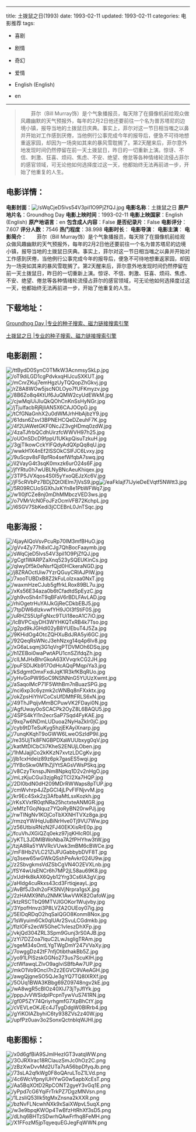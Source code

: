 
---
title: 土拨鼠之日(1993)
date: 1993-02-11
updated: 1993-02-11
categories: 电影推荐
tags:
- 喜剧
- 剧情
- 奇幻
- 爱情

- English (English)
- en
---


> 　　菲尔（Bill Murray饰）是个气象播报员，每天除了在摄像机前给观众做风趣幽默的天气预报外，每年的2月2日他还要前往一个名为普苏塔尼的边境小镇，报导当地的土拨鼠日庆典。事实上，菲尔对这一节日相当嗤之以鼻并开始对工作感到厌倦，当他例行公事完成今年的报导后，便急不可待地想重返家园，却因为一场突如其来的暴风雪耽搁了。第2天醒来后，菲尔意外地发现时间仍然停留在前一天土拨鼠日，昨日的一切重新上演。惊讶、不信、刺激、狂喜、烦闷、焦虑、不安、绝望、倦怠等各种情绪轮流侵占菲尔的感官领域，可无论他如何选择度过这一天，他都始终无法再前进一步，开始了他重复的人生。

## **电影详情**：

**电影封面**：<img src="https://image.tmdb.org/t/p/w200/sWqCjeD5lvs54V3piI1O9PjZfQJ.jpg" alt="/sWqCjeD5lvs54V3piI1O9PjZfQJ.jpg" title="/sWqCjeD5lvs54V3piI1O9PjZfQJ.jpg">
**电影名称**：土拨鼠之日
**原产地片名**：Groundhog Day
**电影上映时间**：1993-02-11
**电影上映国家**：English (English)
**原产地语言**：en
**包含成人内容**：False
**是否纪录片**：False
**电影评分**：7.607
**评分人数**：7546
**热门程度**：38.998
**电影时长**：
**电影导演**：
**电影主演**：
**电影简介**：　　菲尔（Bill Murray饰）是个气象播报员，每天除了在摄像机前给观众做风趣幽默的天气预报外，每年的2月2日他还要前往一个名为普苏塔尼的边境小镇，报导当地的土拨鼠日庆典。事实上，菲尔对这一节日相当嗤之以鼻并开始对工作感到厌倦，当他例行公事完成今年的报导后，便急不可待地想重返家园，却因为一场突如其来的暴风雪耽搁了。第2天醒来后，菲尔意外地发现时间仍然停留在前一天土拨鼠日，昨日的一切重新上演。惊讶、不信、刺激、狂喜、烦闷、焦虑、不安、绝望、倦怠等各种情绪轮流侵占菲尔的感官领域，可无论他如何选择度过这一天，他都始终无法再前进一步，开始了他重复的人生。

## **下载地址**：
[Groundhog Day |专业的种子搜索、磁力链接搜索引擎](https://movie.amd794.com:2083/?search=Groundhog%20Day&ordering=&mode=match_phrase&page_size=10&page=1)

[土拨鼠之日 |专业的种子搜索、磁力链接搜索引擎](https://movie.amd794.com:2083/?search=%E5%9C%9F%E6%8B%A8%E9%BC%A0%E4%B9%8B%E6%97%A5&ordering=&mode=match_phrase&page_size=10&page=1)
 

## **电影剧照**：
<img src="https://image.tmdb.org/t/p/original/ttBydD0SynC0TMkW3AcnmsySkLp.jpg" alt="/ttBydD0SynC0TMkW3AcnmsySkLp.jpg" title="/ttBydD0SynC0TMkW3AcnmsySkLp.jpg"><img src="https://image.tmdb.org/t/p/original/oT9diLGD1cgPdvkxqHIJcuSXKUT.jpg" alt="/oT9diLGD1cgPdvkxqHIJcuSXKUT.jpg" title="/oT9diLGD1cgPdvkxqHIJcuSXKUT.jpg"><img src="https://image.tmdb.org/t/p/original/mCnrZKuj7emHgzUyTQQopZhGkvj.jpg" alt="/mCnrZKuj7emHgzUyTQQopZhGkvj.jpg" title="/mCnrZKuj7emHgzUyTQQopZhGkvj.jpg"><img src="https://image.tmdb.org/t/p/original/rZ8A8WOw5jscNOLOyo7fUFKmyzv.jpg" alt="/rZ8A8WOw5jscNOLOyo7fUFKmyzv.jpg" title="/rZ8A8WOw5jscNOLOyo7fUFKmyzv.jpg"><img src="https://image.tmdb.org/t/p/original/8B6Zo8q4KtUf6JuQMW2cyUdEWkM.jpg" alt="/8B6Zo8q4KtUf6JuQMW2cyUdEWkM.jpg" title="/8B6Zo8q4KtUf6JuQMW2cyUdEWkM.jpg"><img src="https://image.tmdb.org/t/p/original/cjwMqiUiJIuQkQOhCnKnSsHyNGr.jpg" alt="/cjwMqiUiJIuQkQOhCnKnSsHyNGr.jpg" title="/cjwMqiUiJIuQkQOhCnKnSsHyNGr.jpg"><img src="https://image.tmdb.org/t/p/original/jTjulfacbRjRjliAN5X6CAJOOpG.jpg" alt="/jTjulfacbRjRjliAN5X6CAJOOpG.jpg" title="/jTjulfacbRjRjliAN5X6CAJOOpG.jpg"><img src="https://image.tmdb.org/t/p/original/tCfGNaGnhX2u0dWMJrhHbAjbzY9.jpg" alt="/tCfGNaGnhX2u0dWMJrhHbAjbzY9.jpg" title="/tCfGNaGnhX2u0dWMJrhHbAjbzY9.jpg"><img src="https://image.tmdb.org/t/p/original/61dsn6ZsvI3BPNEHCQeDZeuhF7K.jpg" alt="/61dsn6ZsvI3BPNEHCQeDZeuhF7K.jpg" title="/61dsn6ZsvI3BPNEHCQeDZeuhF7K.jpg"><img src="https://image.tmdb.org/t/p/original/4f2UAWetGKF0NcJZ3vgHDmq0zdW.jpg" alt="/4f2UAWetGKF0NcJZ3vgHDmq0zdW.jpg" title="/4f2UAWetGKF0NcJZ3vgHDmq0zdW.jpg"><img src="https://image.tmdb.org/t/p/original/4zaTJfrbQCdhUirzfcWWVH97h25.jpg" alt="/4zaTJfrbQCdhUirzfcWWVH97h25.jpg" title="/4zaTJfrbQCdhUirzfcWWVH97h25.jpg"><img src="https://image.tmdb.org/t/p/original/oUOnSDcD9fppU1UKkpQisuTzkuH.jpg" alt="/oUOnSDcD9fppU1UKkpQisuTzkuH.jpg" title="/oUOnSDcD9fppU1UKkpQisuTzkuH.jpg"><img src="https://image.tmdb.org/t/p/original/3gjTIkowCckYlFQdyAdQXpQq8qU.jpg" alt="/3gjTIkowCckYlFQdyAdQXpQq8qU.jpg" title="/3gjTIkowCckYlFQdyAdQXpQq8qU.jpg"><img src="https://image.tmdb.org/t/p/original/wwkH1X4nEf2lSSOkCSlFJC6Lvxy.jpg" alt="/wwkH1X4nEf2lSSOkCSlFJC6Lvxy.jpg" title="/wwkH1X4nEf2lSSOkCSlFJC6Lvxy.jpg"><img src="https://image.tmdb.org/t/p/original/9uScpv8sF8pfRo4sefWfqbA7swq.jpg" alt="/9uScpv8sF8pfRo4sefWfqbA7swq.jpg" title="/9uScpv8sF8pfRo4sefWfqbA7swq.jpg"><img src="https://image.tmdb.org/t/p/original/il2VayG4t3sqK0mxzk6urO24s6F.jpg" alt="/il2VayG4t3sqK0mxzk6urO24s6F.jpg" title="/il2VayG4t3sqK0mxzk6urO24s6F.jpg"><img src="https://image.tmdb.org/t/p/original/jfYRtu0h7wUBLNyBNcAeuKhiqex.jpg" alt="/jfYRtu0h7wUBLNyBNcAeuKhiqex.jpg" title="/jfYRtu0h7wUBLNyBNcAeuKhiqex.jpg"><img src="https://image.tmdb.org/t/p/original/3TP5JVXqos4S0I5yYxoQEJzXc6V.jpg" alt="/3TP5JVXqos4S0I5yYxoQEJzXc6V.jpg" title="/3TP5JVXqos4S0I5yYxoQEJzXc6V.jpg"><img src="https://image.tmdb.org/t/p/original/jF5cRVbPz7BDjZQtOlElm7jVsS9.jpg" alt="/jF5cRVbPz7BDjZQtOlElm7jVsS9.jpg" title="/jF5cRVbPz7BDjZQtOlElm7jVsS9.jpg"><img src="https://image.tmdb.org/t/p/original/eaFkIajf7IJyieDeEVqtf5NWtt3.jpg" alt="/eaFkIajf7IJyieDeEVqtf5NWtt3.jpg" title="/eaFkIajf7IJyieDeEVqtf5NWtt3.jpg"><img src="https://image.tmdb.org/t/p/original/5R09RCUoSGXhJxKYn8e1PbWFWq7.jpg" alt="/5R09RCUoSGXhJxKYn8e1PbWFWq7.jpg" title="/5R09RCUoSGXhJxKYn8e1PbWFWq7.jpg"><img src="https://image.tmdb.org/t/p/original/w1I0jfCZe8nj0mDhMMbczVED3ws.jpg" alt="/w1I0jfCZe8nj0mDhMMbczVED3ws.jpg" title="/w1I0jfCZe8nj0mDhMMbczVED3ws.jpg"><img src="https://image.tmdb.org/t/p/original/o7VMrVcN0FoJFzOcmVFB72KchpL.jpg" alt="/o7VMrVcN0FoJFzOcmVFB72KchpL.jpg" title="/o7VMrVcN0FoJFzOcmVFB72KchpL.jpg"><img src="https://image.tmdb.org/t/p/original/i6SGV7SbKedi3jCCEBnL0JnTSqc.jpg" alt="/i6SGV7SbKedi3jCCEBnL0JnTSqc.jpg" title="/i6SGV7SbKedi3jCCEBnL0JnTSqc.jpg">

## **电影海报**：
<img src="https://image.tmdb.org/t/p/original/4jayAIQoVsvPcuRp70IM3mfBHuO.jpg" alt="/4jayAIQoVsvPcuRp70IM3mfBHuO.jpg" title="/4jayAIQoVsvPcuRp70IM3mfBHuO.jpg"><img src="https://image.tmdb.org/t/p/original/gVv4Zy77h8xICJg7QhBocFaaymb.jpg" alt="/gVv4Zy77h8xICJg7QhBocFaaymb.jpg" title="/gVv4Zy77h8xICJg7QhBocFaaymb.jpg"><img src="https://image.tmdb.org/t/p/original/sWqCjeD5lvs54V3piI1O9PjZfQJ.jpg" alt="/sWqCjeD5lvs54V3piI1O9PjZfQJ.jpg" title="/sWqCjeD5lvs54V3piI1O9PjZfQJ.jpg"><img src="https://image.tmdb.org/t/p/original/gCgt1WARPZaXnq523ySQEUKinCs.jpg" alt="/gCgt1WARPZaXnq523ySQEUKinCs.jpg" title="/gCgt1WARPZaXnq523ySQEUKinCs.jpg"><img src="https://image.tmdb.org/t/p/original/qIwyDf5k0eNsrfQjd0HCkeraNGD.jpg" alt="/qIwyDf5k0eNsrfQjd0HCkeraNGD.jpg" title="/qIwyDf5k0eNsrfQjd0HCkeraNGD.jpg"><img src="https://image.tmdb.org/t/p/original/j8ZRAOctUiw7YzrQGuyCRIAJPIW.jpg" alt="/j8ZRAOctUiw7YzrQGuyCRIAJPIW.jpg" title="/j8ZRAOctUiw7YzrQGuyCRIAJPIW.jpg"><img src="https://image.tmdb.org/t/p/original/7xooTUBDxB8Z2kFuLoIzxaa0NxT.jpg" alt="/7xooTUBDxB8Z2kFuLoIzxaa0NxT.jpg" title="/7xooTUBDxB8Z2kFuLoIzxaa0NxT.jpg"><img src="https://image.tmdb.org/t/p/original/waxmHzeCJub5gffrkLRox89BL7u.jpg" alt="/waxmHzeCJub5gffrkLRox89BL7u.jpg" title="/waxmHzeCJub5gffrkLRox89BL7u.jpg"><img src="https://image.tmdb.org/t/p/original/xKs56E34aza0b6tCfadtdSpEyzC.jpg" alt="/xKs56E34aza0b6tCfadtdSpEyzC.jpg" title="/xKs56E34aza0b6tCfadtdSpEyzC.jpg"><img src="https://image.tmdb.org/t/p/original/gh9voSh4nT9qBFaV6rBDLFAvLAD.jpg" alt="/gh9voSh4nT9qBFaV6rBDLFAvLAD.jpg" title="/gh9voSh4nT9qBFaV6rBDLFAvLAD.jpg"><img src="https://image.tmdb.org/t/p/original/rhiOgetrHuYAIJkGjReCDkbEBJ5.jpg" alt="/rhiOgetrHuYAIJkGjReCDkbEBJ5.jpg" title="/rhiOgetrHuYAIJkGjReCDkbEBJ5.jpg"><img src="https://image.tmdb.org/t/p/original/7tpDW6dIzkvwfYH9JOI3fStiF0S.jpg" alt="/7tpDW6dIzkvwfYH9JOI3fStiF0S.jpg" title="/7tpDW6dIzkvwfYH9JOI3fStiF0S.jpg"><img src="https://image.tmdb.org/t/p/original/uRHZS5UpFgNxc9TUi18eoA1C7iO.jpg" alt="/uRHZS5UpFgNxc9TUi18eoA1C7iO.jpg" title="/uRHZS5UpFgNxc9TUi18eoA1C7iO.jpg"><img src="https://image.tmdb.org/t/p/original/lcBVPCsjyDH3WYHKQTxRB4k7Tso.jpg" alt="/lcBVPCsjyDH3WYHKQTxRB4k7Tso.jpg" title="/lcBVPCsjyDH3WYHKQTxRB4k7Tso.jpg"><img src="https://image.tmdb.org/t/p/original/g2pd9kJGHdI02yB8YUEbuT4J5Za.jpg" alt="/g2pd9kJGHdI02yB8YUEbuT4J5Za.jpg" title="/g2pd9kJGHdI02yB8YUEbuT4J5Za.jpg"><img src="https://image.tmdb.org/t/p/original/9KHidOg4OtcZQHXuBdJRA5yi6GC.jpg" alt="/9KHidOg4OtcZQHXuBdJRA5yi6GC.jpg" title="/9KHidOg4OtcZQHXuBdJRA5yi6GC.jpg"><img src="https://image.tmdb.org/t/p/original/92QeqRsWNcJ3ehNzxg14q4p6lv8.jpg" alt="/92QeqRsWNcJ3ehNzxg14q4p6lv8.jpg" title="/92QeqRsWNcJ3ehNzxg14q4p6lv8.jpg"><img src="https://image.tmdb.org/t/p/original/xG6aLsqmj3G1qVrgPTDVMOh6DSq.jpg" alt="/xG6aLsqmj3G1qVrgPTDVMOh6DSq.jpg" title="/xG6aLsqmj3G1qVrgPTDVMOh6DSq.jpg"><img src="https://image.tmdb.org/t/p/original/h1ZEBoi0waPwtAPU1cnSZifdqZh.jpg" alt="/h1ZEBoi0waPwtAPU1cnSZifdqZh.jpg" title="/h1ZEBoi0waPwtAPU1cnSZifdqZh.jpg"><img src="https://image.tmdb.org/t/p/original/clLMJHxBhrGkoA63XVvqrkCG2JH.jpg" alt="/clLMJHxBhrGkoA63XVvqrkCG2JH.jpg" title="/clLMJHxBhrGkoA63XVvqrkCG2JH.jpg"><img src="https://image.tmdb.org/t/p/original/puFSDlJKb917OdHcAQqPMqpiYa3.jpg" alt="/puFSDlJKb917OdHcAQqPMqpiYa3.jpg" title="/puFSDlJKb917OdHcAQqPMqpiYa3.jpg"><img src="https://image.tmdb.org/t/p/original/kSdgmtOmxFxdiJqK1R3kfKBqRUo.jpg" alt="/kSdgmtOmxFxdiJqK1R3kfKBqRUo.jpg" title="/kSdgmtOmxFxdiJqK1R3kfKBqRUo.jpg"><img src="https://image.tmdb.org/t/p/original/yHvGoPW9SoC9NSNNnG5YUUzXwmt.jpg" alt="/yHvGoPW9SoC9NSNNnG5YUUzXwmt.jpg" title="/yHvGoPW9SoC9NSNNnG5YUUzXwmt.jpg"><img src="https://image.tmdb.org/t/p/original/aSaqolMcP71F5WthBm7nBuazSPG.jpg" alt="/aSaqolMcP71F5WthBm7nBuazSPG.jpg" title="/aSaqolMcP71F5WthBm7nBuazSPG.jpg"><img src="https://image.tmdb.org/t/p/original/nci6xp3c6yzmk2cWNBq8nFXxktx.jpg" alt="/nci6xp3c6yzmk2cWNBq8nFXxktx.jpg" title="/nci6xp3c6yzmk2cWNBq8nFXxktx.jpg"><img src="https://image.tmdb.org/t/p/original/okZpsHiYhVCoCsUfDMftFRLS6xN.jpg" alt="/okZpsHiYhVCoCsUfDMftFRLS6xN.jpg" title="/okZpsHiYhVCoCsUfDMftFRLS6xN.jpg"><img src="https://image.tmdb.org/t/p/original/49ThJPqijvMmBCPuwVK2FDayi0N.jpg" alt="/49ThJPqijvMmBCPuwVK2FDayi0N.jpg" title="/49ThJPqijvMmBCPuwVK2FDayi0N.jpg"><img src="https://image.tmdb.org/t/p/original/AgfUway0oSCACPk2OyZ8L6BAQU5.jpg" alt="/AgfUway0oSCACPk2OyZ8L6BAQU5.jpg" title="/AgfUway0oSCACPk2OyZ8L6BAQU5.jpg"><img src="https://image.tmdb.org/t/p/original/4SPS4kYl1n2ecrSaP7Sqd4FyKAE.jpg" alt="/4SPS4kYl1n2ecrSaP7Sqd4FyKAE.jpg" title="/4SPS4kYl1n2ecrSaP7Sqd4FyKAE.jpg"><img src="https://image.tmdb.org/t/p/original/9xq7w6NDmLUDuoa2NyHaZkIr0jC.jpg" alt="/9xq7w6NDmLUDuoa2NyHaZkIr0jC.jpg" title="/9xq7w6NDmLUDuoa2NyHaZkIr0jC.jpg"><img src="https://image.tmdb.org/t/p/original/cyb9tDTeSuKyg5hzjEKAyiXnarp.jpg" alt="/cyb9tDTeSuKyg5hzjEKAyiXnarp.jpg" title="/cyb9tDTeSuKyg5hzjEKAyiXnarp.jpg"><img src="https://image.tmdb.org/t/p/original/7unqKKqhT9oGWW6LweOSzIdP9il.jpg" alt="/7unqKKqhT9oGWW6LweOSzIdP9il.jpg" title="/7unqKKqhT9oGWW6LweOSzIdP9il.jpg"><img src="https://image.tmdb.org/t/p/original/re35UjTk8FNGBPDXaWUUbxyg0qV.jpg" alt="/re35UjTk8FNGBPDXaWUUbxyg0qV.jpg" title="/re35UjTk8FNGBPDXaWUUbxyg0qV.jpg"><img src="https://image.tmdb.org/t/p/original/katMtDlCbCIi7KheS2ENUjLOben.jpg" alt="/katMtDlCbCIi7KheS2ENUjLOben.jpg" title="/katMtDlCbCIi7KheS2ENUjLOben.jpg"><img src="https://image.tmdb.org/t/p/original/1hMJajjICo2kKKzN7xvtzLDCgKv.jpg" alt="/1hMJajjICo2kKKzN7xvtzLDCgKv.jpg" title="/1hMJajjICo2kKKzN7xvtzLDCgKv.jpg"><img src="https://image.tmdb.org/t/p/original/jlb1cxHdeiz89z6pk7gasES5wqi.jpg" alt="/jlb1cxHdeiz89z6pk7gasES5wqi.jpg" title="/jlb1cxHdeiz89z6pk7gasES5wqi.jpg"><img src="https://image.tmdb.org/t/p/original/1YBoSkw0M1hZjIYtSAGsVWsPSkq.jpg" alt="/1YBoSkw0M1hZjIYtSAGsVWsPSkq.jpg" title="/1YBoSkw0M1hZjIYtSAGsVWsPSkq.jpg"><img src="https://image.tmdb.org/t/p/original/v8CzyTknspJNm8Npkq1D2v2nHgO.jpg" alt="/v8CzyTknspJNm8Npkq1D2v2nHgO.jpg" title="/v8CzyTknspJNm8Npkq1D2v2nHgO.jpg"><img src="https://image.tmdb.org/t/p/original/mLzKjuCGui3zjgRq2TCl2Xa7HQP.jpg" alt="/mLzKjuCGui3zjgRq2TCl2Xa7HQP.jpg" title="/mLzKjuCGui3zjgRq2TCl2Xa7HQP.jpg"><img src="https://image.tmdb.org/t/p/original/2DI0bdN0dH209MDrRWWaps8pTUP.jpg" alt="/2DI0bdN0dH209MDrRWWaps8pTUP.jpg" title="/2DI0bdN0dH209MDrRWWaps8pTUP.jpg"><img src="https://image.tmdb.org/t/p/original/cmWvhrp4JZpGCl4jLPvFlFNjvvM.jpg" alt="/cmWvhrp4JZpGCl4jLPvFlFNjvvM.jpg" title="/cmWvhrp4JZpGCl4jLPvFlFNjvvM.jpg"><img src="https://image.tmdb.org/t/p/original/kr9Ec4Sxk2zj3AfbaMtLsxKozkh.jpg" alt="/kr9Ec4Sxk2zj3AfbaMtLsxKozkh.jpg" title="/kr9Ec4Sxk2zj3AfbaMtLsxKozkh.jpg"><img src="https://image.tmdb.org/t/p/original/rKsXVxfR0qtNRa25hctxteANMGR.jpg" alt="/rKsXVxfR0qtNRa25hctxteANMGR.jpg" title="/rKsXVxfR0qtNRa25hctxteANMGR.jpg"><img src="https://image.tmdb.org/t/p/original/eMfzTGojNquz7YQoRyBN20rwPJj.jpg" alt="/eMfzTGojNquz7YQoRyBN20rwPJj.jpg" title="/eMfzTGojNquz7YQoRyBN20rwPJj.jpg"><img src="https://image.tmdb.org/t/p/original/rwTINgNv1KOjCoTbXXNHTVXz8ga.jpg" alt="/rwTINgNv1KOjCoTbXXNHTVXz8ga.jpg" title="/rwTINgNv1KOjCoTbXXNHTVXz8ga.jpg"><img src="https://image.tmdb.org/t/p/original/rmzqYWiHqUuBiNrHve0Tj9VU7Ww.jpg" alt="/rmzqYWiHqUuBiNrHve0Tj9VU7Ww.jpg" title="/rmzqYWiHqUuBiNrHve0Tj9VU7Ww.jpg"><img src="https://image.tmdb.org/t/p/original/z56UtbisRNzN2FJ40EKXisRrE0p.jpg" alt="/z56UtbisRNzN2FJ40EKXisRrE0p.jpg" title="/z56UtbisRNzN2FJ40EKXisRrE0p.jpg"><img src="https://image.tmdb.org/t/p/original/fcuVhJXGiQZq0ekz97jqKHlcR0I.jpg" alt="/fcuVhJXGiQZq0ekz97jqKHlcR0I.jpg" title="/fcuVhJXGiQZq0ekz97jqKHlcR0I.jpg"><img src="https://image.tmdb.org/t/p/original/yKTL3JDMIBWoNba7A2fPHYhw3tW.jpg" alt="/yKTL3JDMIBWoNba7A2fPHYhw3tW.jpg" title="/yKTL3JDMIBWoNba7A2fPHYhw3tW.jpg"><img src="https://image.tmdb.org/t/p/original/tzjA8Ra5YWVRcVUwk3mBM6cBWCe.jpg" alt="/tzjA8Ra5YWVRcVUwk3mBM6cBWCe.jpg" title="/tzjA8Ra5YWVRcVUwk3mBM6cBWCe.jpg"><img src="https://image.tmdb.org/t/p/original/mF8Hb2VLC21ZiJPJGabbybDVF8T.jpg" alt="/mF8Hb2VLC21ZiJPJGabbybDVF8T.jpg" title="/mF8Hb2VLC21ZiJPJGabbybDVF8T.jpg"><img src="https://image.tmdb.org/t/p/original/q3sew65wGWkQSshPeAvkr024U9w.jpg" alt="/q3sew65wGWkQSshPeAvkr024U9w.jpg" title="/q3sew65wGWkQSshPeAvkr024U9w.jpg"><img src="https://image.tmdb.org/t/p/original/z2SbvgkmsVdZSbCgVN4O2EVXLnb.jpg" alt="/z2SbvgkmsVdZSbCgVN4O2EVXLnb.jpg" title="/z2SbvgkmsVdZSbCgVN4O2EVXLnb.jpg"><img src="https://image.tmdb.org/t/p/original/fSY4wUsENCr6h7MP2jL58au69K8.jpg" alt="/fSY4wUsENCr6h7MP2jL58au69K8.jpg" title="/fSY4wUsENCr6h7MP2jL58au69K8.jpg"><img src="https://image.tmdb.org/t/p/original/xUdHk8kAX6Qyb12Yrg3Cs6lA3gV.jpg" alt="/xUdHk8kAX6Qyb12Yrg3Cs6lA3gV.jpg" title="/xUdHk8kAX6Qyb12Yrg3Cs6lA3gV.jpg"><img src="https://image.tmdb.org/t/p/original/aHldg4cuRkxs43cd3FrtiqjeayL.jpg" alt="/aHldg4cuRkxs43cd3FrtiqjeayL.jpg" title="/aHldg4cuRkxs43cd3FrtiqjeayL.jpg"><img src="https://image.tmdb.org/t/p/original/AvBf5J3xlh2oFKSNVjNrpra1gsX.jpg" alt="/AvBf5J3xlh2oFKSNVjNrpra1gsX.jpg" title="/AvBf5J3xlh2oFKSNVjNrpra1gsX.jpg"><img src="https://image.tmdb.org/t/p/original/2zHAMX9Nfu2NMK1AwVWK82OafoW.jpg" alt="/2zHAMX9Nfu2NMK1AwVWK82OafoW.jpg" title="/2zHAMX9Nfu2NMK1AwVWK82OafoW.jpg"><img src="https://image.tmdb.org/t/p/original/ktzRSCTbQ9MTVJIGOKor1Wujvby.jpg" alt="/ktzRSCTbQ9MTVJIGOKor1Wujvby.jpg" title="/ktzRSCTbQ9MTVJIGOKor1Wujvby.jpg"><img src="https://image.tmdb.org/t/p/original/3YpofHnvzi3P8LVZA2OUEoy07ig.jpg" alt="/3YpofHnvzi3P8LVZA2OUEoy07ig.jpg" title="/3YpofHnvzi3P8LVZA2OUEoy07ig.jpg"><img src="https://image.tmdb.org/t/p/original/5ElDqRDqO2hqSaIQGO8Konm8Nox.jpg" alt="/5ElDqRDqO2hqSaIQGO8Konm8Nox.jpg" title="/5ElDqRDqO2hqSaIQGO8Konm8Nox.jpg"><img src="https://image.tmdb.org/t/p/original/1sWyuim6Ck0qIUAr2SvuLCGdmkb.jpg" alt="/1sWyuim6Ck0qIUAr2SvuLCGdmkb.jpg" title="/1sWyuim6Ck0qIUAr2SvuLCGdmkb.jpg"><img src="https://image.tmdb.org/t/p/original/flzlOFs2ecW5GheC1vIeszDhXFp.jpg" alt="/flzlOFs2ecW5GheC1vIeszDhXFp.jpg" title="/flzlOFs2ecW5GheC1vIeszDhXFp.jpg"><img src="https://image.tmdb.org/t/p/original/vkjQd304ZRL3Spm9Gunj3rS0AJB.jpg" alt="/vkjQd304ZRL3Spm9Gunj3rS0AJB.jpg" title="/vkjQd304ZRL3Spm9Gunj3rS0AJB.jpg"><img src="https://image.tmdb.org/t/p/original/zYi7DZZoa7IquC2LwJsgligTRAm.jpg" alt="/zYi7DZZoa7IquC2LwJsgligTRAm.jpg" title="/zYi7DZZoa7IquC2LwJsgligTRAm.jpg"><img src="https://image.tmdb.org/t/p/original/sgeM34sOntLYgTWgDmY247VVaXy.jpg" alt="/sgeM34sOntLYgTWgDmY247VVaXy.jpg" title="/sgeM34sOntLYgTWgDmY247VVaXy.jpg"><img src="https://image.tmdb.org/t/p/original/7owggDz42tF7nfjOtibthakBb5Z.jpg" alt="/7owggDz42tF7nfjOtibthakBb5Z.jpg" title="/7owggDz42tF7nfjOtibthakBb5Z.jpg"><img src="https://image.tmdb.org/t/p/original/yo91LPlSzskGGNo273us7ScuKIH.jpg" alt="/yo91LPlSzskGGNo273us7ScuKIH.jpg" title="/yo91LPlSzskGGNo273us7ScuKIH.jpg"><img src="https://image.tmdb.org/t/p/original/ctWfawqLZlvO9aglviSBfbAw7UP.jpg" alt="/ctWfawqLZlvO9aglviSBfbAw7UP.jpg" title="/ctWfawqLZlvO9aglviSBfbAw7UP.jpg"><img src="https://image.tmdb.org/t/p/original/mkO1Vo9OncI7n2z2EGVC9VAeAGH.jpg" alt="/mkO1Vo9OncI7n2z2EGVC9VAeAGH.jpg" title="/mkO1Vo9OncI7n2z2EGVC9VAeAGH.jpg"><img src="https://image.tmdb.org/t/p/original/awgQjgneSO5QJe3gYQ7TQ8IXRXf.jpg" alt="/awgQjgneSO5QJe3gYQ7TQ8IXRXf.jpg" title="/awgQjgneSO5QJe3gYQ7TQ8IXRXf.jpg"><img src="https://image.tmdb.org/t/p/original/5OUq1BWA3KBbg69Z09748ngv2kE.jpg" alt="/5OUq1BWA3KBbg69Z09748ngv2kE.jpg" title="/5OUq1BWA3KBbg69Z09748ngv2kE.jpg"><img src="https://image.tmdb.org/t/p/original/wA8wgR5cBIOz40XIJ73jTyJflYk.jpg" alt="/wA8wgR5cBIOz40XIJ73jTyJflYk.jpg" title="/wA8wgR5cBIOz40XIJ73jTyJflYk.jpg"><img src="https://image.tmdb.org/t/p/original/pppJvVWSidplPcpnTywVuS741RN.jpg" alt="/pppJvVWSidplPcpnTywVuS741RN.jpg" title="/pppJvVWSidplPcpnTywVuS741RN.jpg"><img src="https://image.tmdb.org/t/p/original/gf0P5ZY74QriyrhgmfG7XpBhCtY.jpg" alt="/gf0P5ZY74QriyrhgmfG7XpBhCtY.jpg" title="/gf0P5ZY74QriyrhgmfG7XpBhCtY.jpg"><img src="https://image.tmdb.org/t/p/original/cVEVLeOKJEc4JTygDdgW0BIRrb4.jpg" alt="/cVEVLeOKJEc4JTygDdgW0BIRrb4.jpg" title="/cVEVLeOKJEc4JTygDdgW0BIRrb4.jpg"><img src="https://image.tmdb.org/t/p/original/gYiKOlAZbyhiC6ty938ZVs2z40W.jpg" alt="/gYiKOlAZbyhiC6ty938ZVs2z40W.jpg" title="/gYiKOlAZbyhiC6ty938ZVs2z40W.jpg"><img src="https://image.tmdb.org/t/p/original/upfPz0uav3o2SonxQctnblqWJHl.jpg" alt="/upfPz0uav3o2SonxQctnblqWJHl.jpg" title="/upfPz0uav3o2SonxQctnblqWJHl.jpg">

## **电影图标**：
<img src="https://image.tmdb.org/t/p/original/x0d6gfBiA9SJmlHezIGT3vatqWW.png" alt="/x0d6gfBiA9SJmlHezIGT3vatqWW.png" title="/x0d6gfBiA9SJmlHezIGT3vatqWW.png"><img src="https://image.tmdb.org/t/p/original/3OJRXlrac18RClauzSmJc0hOz2C.png" alt="/3OJRXlrac18RClauzSmJc0hOz2C.png" title="/3OJRXlrac18RClauzSmJc0hOz2C.png"><img src="https://image.tmdb.org/t/p/original/zBzXwDvvMd2UTa7sA56bpDfyqJb.png" alt="/zBzXwDvvMd2UTa7sA56bpDfyqJb.png" title="/zBzXwDvvMd2UTa7sA56bpDfyqJb.png"><img src="https://image.tmdb.org/t/p/original/73sLA2qfkWg0F8oQAruLToZ1LVd.png" alt="/73sLA2qfkWg0F8oQAruLToZ1LVd.png" title="/73sLA2qfkWg0F8oQAruLToZ1LVd.png"><img src="https://image.tmdb.org/t/p/original/4c6WcVfpnylUHYwG0w5apbXcEsT.png" alt="/4c6WcVfpnylUHYwG0w5apbXcEsT.png" title="/4c6WcVfpnylUHYwG0w5apbXcEsT.png"><img src="https://image.tmdb.org/t/p/original/Aa5BqXOtD2RpCONT2gyeY3vGq1E.png" alt="/Aa5BqXOtD2RpCONT2gyeY3vGq1E.png" title="/Aa5BqXOtD2RpCONT2gyeY3vGq1E.png"><img src="https://image.tmdb.org/t/p/original/yPpd7cG6YqiFrTrkPZ7DgzMNVsn.png" alt="/yPpd7cG6YqiFrTrkPZ7DgzMNVsn.png" title="/yPpd7cG6YqiFrTrkPZ7DgzMNVsn.png"><img src="https://image.tmdb.org/t/p/original/1LzsIiQ53Ilk5tgMxZnsna2kXXR.png" alt="/1LzsIiQ53Ilk5tgMxZnsna2kXXR.png" title="/1LzsIiQ53Ilk5tgMxZnsna2kXXR.png"><img src="https://image.tmdb.org/t/p/original/bzNvFLNcwhNXk9xSaiXWpvL5uqX.png" alt="/bzNvFLNcwhNXk9xSaiXWpvL5uqX.png" title="/bzNvFLNcwhNXk9xSaiXWpvL5uqX.png"><img src="https://image.tmdb.org/t/p/original/w3e9bpqKWOp4TwBfzHtRhXf3sD5.png" alt="/w3e9bpqKWOp4TwBfzHtRhXf3sD5.png" title="/w3e9bpqKWOp4TwBfzHtRhXf3sD5.png"><img src="https://image.tmdb.org/t/p/original/dLhq6BHTzSDwrhQAwFrfhq8FeMH.png" alt="/dLhq6BHTzSDwrhQAwFrfhq8FeMH.png" title="/dLhq6BHTzSDwrhQAwFrfhq8FeMH.png"><img src="https://image.tmdb.org/t/p/original/X1FFozM5jpTqyequEGJegFqWWN.png" alt="/X1FFozM5jpTqyequEGJegFqWWN.png" title="/X1FFozM5jpTqyequEGJegFqWWN.png">
